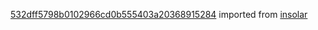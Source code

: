 [532dff5798b0102966cd0b555403a20368915284](https://github.com/insolar/insolar/commit/532dff5798b0102966cd0b555403a20368915284) imported from [insolar](https://github.com/insolar/insolar)
